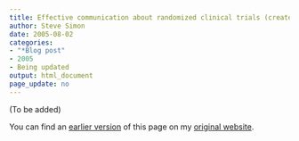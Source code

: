 ```yaml
---
title: Effective communication about randomized clinical trials (created 2005-02-22)
author: Steve Simon
date: 2005-08-02
categories:
- "*Blog post"
- 2005
- Being updated
output: html_document
page_update: no
---
```


(To be added)

<!---More--->

You can find an [earlier version][sim1] of this page on my [original website][sim2].

[sim1]: http://www.pmean.com/05/RandomizedTrialsA.html
[sim2]: http://www.pmean.com/original_site.html
